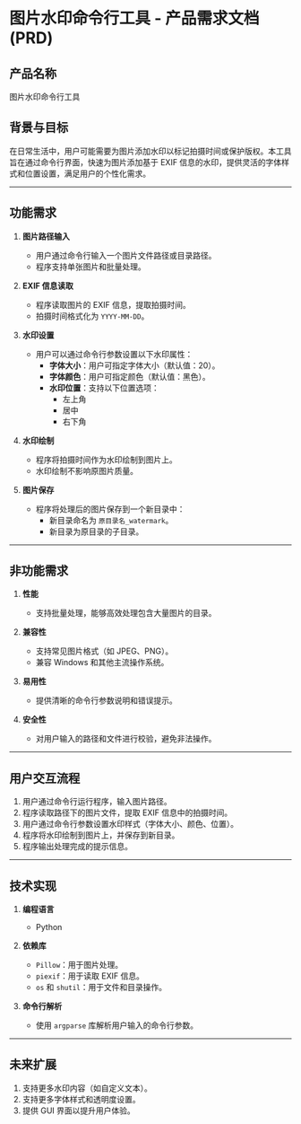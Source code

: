 # 图片水印命令行工具 - 产品需求文档 (PRD)

## 产品名称
图片水印命令行工具

## 背景与目标
在日常生活中，用户可能需要为图片添加水印以标记拍摄时间或保护版权。本工具旨在通过命令行界面，快速为图片添加基于 EXIF 信息的水印，提供灵活的字体样式和位置设置，满足用户的个性化需求。

---

## 功能需求

1. **图片路径输入**
   - 用户通过命令行输入一个图片文件路径或目录路径。
   - 程序支持单张图片和批量处理。

2. **EXIF 信息读取**
   - 程序读取图片的 EXIF 信息，提取拍摄时间。
   - 拍摄时间格式化为 `YYYY-MM-DD`。

3. **水印设置**
   - 用户可以通过命令行参数设置以下水印属性：
     - **字体大小**：用户可指定字体大小（默认值：20）。
     - **字体颜色**：用户可指定颜色（默认值：黑色）。
     - **水印位置**：支持以下位置选项：
       - 左上角
       - 居中
       - 右下角

4. **水印绘制**
   - 程序将拍摄时间作为水印绘制到图片上。
   - 水印绘制不影响原图片质量。

5. **图片保存**
   - 程序将处理后的图片保存到一个新目录中：
     - 新目录命名为 `原目录名_watermark`。
     - 新目录为原目录的子目录。

---

## 非功能需求

1. **性能**
   - 支持批量处理，能够高效处理包含大量图片的目录。

2. **兼容性**
   - 支持常见图片格式（如 JPEG、PNG）。
   - 兼容 Windows 和其他主流操作系统。

3. **易用性**
   - 提供清晰的命令行参数说明和错误提示。

4. **安全性**
   - 对用户输入的路径和文件进行校验，避免非法操作。

---

## 用户交互流程

1. 用户通过命令行运行程序，输入图片路径。
2. 程序读取路径下的图片文件，提取 EXIF 信息中的拍摄时间。
3. 用户通过命令行参数设置水印样式（字体大小、颜色、位置）。
4. 程序将水印绘制到图片上，并保存到新目录。
5. 程序输出处理完成的提示信息。

---

## 技术实现

1. **编程语言**
   - Python

2. **依赖库**
   - `Pillow`：用于图片处理。
   - `piexif`：用于读取 EXIF 信息。
   - `os` 和 `shutil`：用于文件和目录操作。

3. **命令行解析**
   - 使用 `argparse` 库解析用户输入的命令行参数。

---

## 未来扩展

1. 支持更多水印内容（如自定义文本）。
2. 支持更多字体样式和透明度设置。
3. 提供 GUI 界面以提升用户体验。